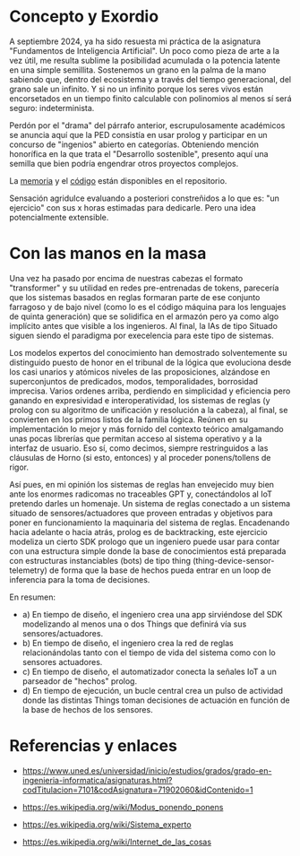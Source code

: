 # Concepto y Exordio

A septiembre 2024, ya ha sido resuesta mi práctica de la asignatura "Fundamentos de Inteligencia Artificial". Un poco como pieza de arte a la vez útil, me resulta sublime la posibilidad acumulada o la potencia latente en una simple semillita. Sostenemos un grano en la palma de la mano sabiendo que, dentro del ecosistema y a través del tiempo generacional, del grano sale un infinito. Y si no un infinito porque los seres vivos están encorsetados en un tiempo finito calculable con polinomios al menos sí será seguro: indeterminista.

Perdón por el "drama" del párrafo anterior, escrupulosamente académicos se anuncia aquí que la PED consistía en usar prolog y participar en un concurso de "ingenios" abierto en categorías. Obteniendo mención honorífica en la que trata el "Desarrollo sostenible", presento aquí una semilla que bien podría engendrar otros proyectos complejos.

La [memoria](./pec2-prolog-memoria.md) y el [código](./codigo) están disponibles en el repositorio.

Sensación agridulce evaluando a posteriori constreñidos a lo que es: "un ejercicio" con sus x horas estimadas para dedicarle. Pero una idea potencialmente extensible.

# Con las manos en la masa

Una vez ha pasado por encima de nuestras cabezas el formato "transformer" y su utilidad en redes pre-entrenadas de tokens, parecería que los sistemas basados en reglas formaran parte de ese conjunto farragoso y de bajo nivel (como lo es el código máquina para los lenguajes de quinta generación) que se solidifica en el armazón pero ya como algo implícito antes que visible a los ingenieros. Al final, la IAs de tipo Situado siguen siendo el paradigma por execelencia para este tipo de sistemas.

Los modelos expertos del conocimiento han demostrado solventemente su distinguido puesto de honor en el tribunal de la lógica que evoluciona desde los casi unarios y atómicos niveles de las proposiciones, alzándose en superconjuntos de predicados, modos, temporalidades, borrosidad imprecisa. Varios ordenes arriba, perdiendo en simplicidad y eficiencia pero ganando en expresividad e interoperatividad, los sistemas de reglas (y prolog con su algoritmo de unificación y resolución a la cabeza), al final, se convierten en los primos listos de la familia lógica. Reúnen en su implementación lo mejor y más fornido del contexto teórico amalgamando unas pocas librerías que permitan acceso al sistema operativo y a la interfaz de usuario. Eso sí, como decimos, siempre restringuidos a las cláusulas de Horno (si esto, entonces) y al proceder ponens/tollens de rigor.

Así pues, en mi opinión los sistemas de reglas han envejecido muy bien ante los enormes radicomas no traceables GPT y, conectándolos al IoT pretendo darles un homenaje. Un sistema de reglas conectado a un sistema situado de sensores/actuadores que proveen entradas y objetivos para poner en funcionamiento la maquinaria del sistema de reglas. Encadenando hacia adelante o hacia atrás, prolog es de backtracking, este ejercicio modeliza un cierto SDK prologo que un ingeniero puede usar para contar con una estructura simple donde la base de conocimientos está preparada con estructuras instanciables (bots) de tipo thing (thing-device-sensor-telemetry) de forma que la base de hechos pueda entrar en un loop de inferencia para la toma de decisiones.

En resumen:
- a) En tiempo de diseño, el ingeniero crea una app sirviéndose del SDK modelizando al menos una o dos Things que definirá vía sus sensores/actuadores.
- b) En tiempo de diseño, el ingeniero crea la red de reglas relacionándolas tanto con el tiempo de vida del sistema como con lo sensores actuadores.
- c) En tiempo de diseño, el automatizador conecta la señales IoT a un parseador de "hechos" prolog.
- d) En tiempo de ejecución, un bucle central crea un pulso de actividad donde las distintas Things toman decisiones de actuación en función de la base de hechos de los sensores.

# Referencias y enlaces

- https://www.uned.es/universidad/inicio/estudios/grados/grado-en-ingenieria-informatica/asignaturas.html?codTitulacion=7101&codAsignatura=71902060&idContenido=1

- https://es.wikipedia.org/wiki/Modus_ponendo_ponens

- https://es.wikipedia.org/wiki/Sistema_experto

- https://es.wikipedia.org/wiki/Internet_de_las_cosas